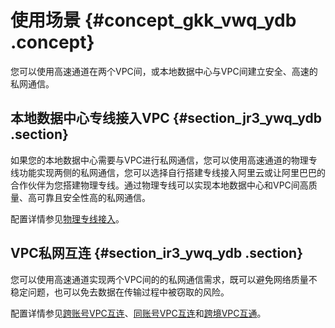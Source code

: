 # 使用场景 {#concept_gkk_vwq_ydb .concept}

您可以使用高速通道在两个VPC间，或本地数据中心与VPC间建立安全、高速的私网通信。

## 本地数据中心专线接入VPC {#section_jr3_ywq_ydb .section}

如果您的本地数据中心需要与VPC进行私网通信，您可以使用高速通道的物理专线功能实现两侧的私网通信，您可以选择自行搭建专线接入阿里云或让阿里巴巴的合作伙伴为您搭建物理专线。通过物理专线可以实现本地数据中心和VPC间高质量、高可靠且安全性高的私网通信。

配置详情参见[物理专线接入](../../../../intl.zh-CN/快速入门（新版）/物理专线接入.md#)。

## VPC私网互连 {#section_ir3_ywq_ydb .section}

您可以使用高速通道实现两个VPC间的的私网通信需求，既可以避免网络质量不稳定问题，也可以免去数据在传输过程中被窃取的风险。

配置详情参见[跨账号VPC互连](../../../../intl.zh-CN/快速入门（新版）/跨账号VPC互连.md#)、[同账号VPC互连](../../../../intl.zh-CN/快速入门（新版）/同账号VPC互连.md#)和[跨境VPC互通](../../../../intl.zh-CN/快速入门（新版）/跨境VPC互通.md#)。

